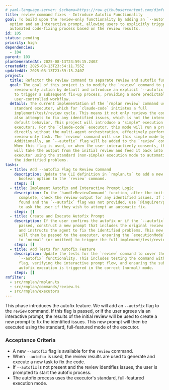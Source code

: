 ```yaml
---
# yaml-language-server: $schema=https://raw.githubusercontent.com/dimfeld/llmutils/main/schema/rmplan-plan-schema.json
title: review command fixes - Introduce Autofix Functionality
goal: To build upon the review-only functionality by adding an `--autofix`
  option and an interactive prompt, allowing users to explicitly trigger an
  automated code-fixing process based on the review results.
id: 105
status: pending
priority: high
dependencies:
  - 104
parent: 103
planGeneratedAt: 2025-08-13T23:59:15.240Z
createdAt: 2025-08-13T23:54:11.755Z
updatedAt: 2025-08-13T23:59:15.240Z
project:
  title: Refactor the review command to separate review and autofix functionality
  goal: The goal of this project is to modify the `review` command to perform a
    review-only action by default and introduce an explicit `--autofix` option
    to trigger a subsequent fix-up process, providing a more predictable and
    user-controlled workflow.
  details: The current implementation of the `rmplan review` command uses the
    standard executor, which for `claude-code` initiates a full
    implement/test/review cycle. This means it not only reviews the code but
    also attempts to fix any identified issues, which is not the intended
    default behavior. This project will introduce a "simple" execution mode for
    executors. For the `claude-code` executor, this mode will run a prompt
    directly without the multi-agent orchestration, effectively performing a
    review-only task. The `review` command will use this simple mode by default.
    Additionally, an `--autofix` flag will be added to the `review` command.
    When this flag is used, or when the user interactively consents, the system
    will take the output from the initial review and feed it back into the
    executor using the standard (non-simple) execution mode to automatically fix
    the identified problems.
tasks:
  - title: Add --autofix Flag to Review Command
    description: Update the CLI definition in `rmplan.ts` to add a new `--autofix`
      boolean option to the `review` command.
    steps: []
  - title: Implement Autofix and Interactive Prompt Logic
    description: In the `handleReviewCommand` function, after the initial review is
      complete, check the review output for any identified issues. If issues are
      found and the `--autofix` flag was not provided, use `@inquirer/prompts`
      to ask the user if they wish to attempt an automatic fix.
    steps: []
  - title: Create and Execute Autofix Prompt
    description: If the user confirms the autofix or if the `--autofix` flag was
      passed, construct a new prompt that includes the original review feedback
      and instructs the agent to fix the identified problems. This new prompt
      will then be passed to the executor, ensuring the `executionMode` is set
      to 'normal' (or omitted) to trigger the full implement/test/review cycle.
    steps: []
  - title: Add Tests for Autofix Feature
    description: Update the tests for the `review` command to cover the new
      `--autofix` functionality. This includes testing the command with the
      flag, verifying the interactive prompt flow, and ensuring the subsequent
      autofix execution is triggered in the correct (normal) mode.
    steps: []
rmfilter:
  - src/rmplan/rmplan.ts
  - src/rmplan/commands/review.ts
  - src/rmplan/executors
---
```


This phase introduces the autofix feature. We will add an `--autofix` flag to the `review` command. If this flag is passed, or if the user agrees via an interactive prompt, the results of the initial review will be used to create a new prompt to fix the identified issues. This new prompt will then be executed using the standard, full-featured mode of the executor.

### Acceptance Criteria
- A new `--autofix` flag is available for the `review` command.
- When `--autofix` is used, the review results are used to generate and execute a new task to fix the code.
- If `--autofix` is not present and the review identifies issues, the user is prompted to start the autofix process.
- The autofix process uses the executor's standard, full-featured execution mode.
